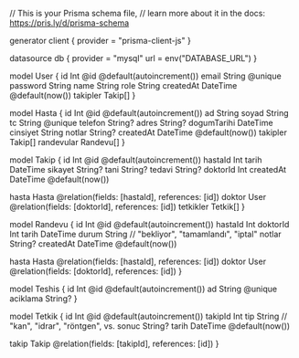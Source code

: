 // This is your Prisma schema file,
// learn more about it in the docs: https://pris.ly/d/prisma-schema

generator client {
  provider = "prisma-client-js"
}

datasource db {
  provider = "mysql"
  url      = env("DATABASE_URL")
}

model User {
  id        Int      @id @default(autoincrement())
  email     String   @unique
  password  String
  name      String
  role      String
  createdAt DateTime @default(now())
  takipler  Takip[]
}

model Hasta {
  id           Int       @id @default(autoincrement())
  ad           String
  soyad        String
  tc           String    @unique
  telefon      String?
  adres        String?
  dogumTarihi  DateTime
  cinsiyet     String
  notlar       String?
  createdAt    DateTime  @default(now())
  takipler     Takip[]
  randevular   Randevu[]
}

model Takip {
  id         Int      @id @default(autoincrement())
  hastaId    Int
  tarih      DateTime
  sikayet    String?
  tani       String?
  tedavi     String?
  doktorId   Int
  createdAt  DateTime @default(now())

  hasta      Hasta    @relation(fields: [hastaId], references: [id])
  doktor     User     @relation(fields: [doktorId], references: [id])
  tetkikler  Tetkik[]
}

model Randevu {
  id         Int      @id @default(autoincrement())
  hastaId    Int
  doktorId   Int
  tarih      DateTime
  durum      String   // "bekliyor", "tamamlandı", "iptal"
  notlar     String?
  createdAt  DateTime @default(now())

  hasta      Hasta    @relation(fields: [hastaId], references: [id])
  doktor     User     @relation(fields: [doktorId], references: [id])
}

model Teshis {
  id        Int     @id @default(autoincrement())
  ad        String  @unique
  aciklama  String?
}

model Tetkik {
  id        Int      @id @default(autoincrement())
  takipId   Int
  tip       String   // "kan", "idrar", "röntgen", vs.
  sonuc     String?
  tarih     DateTime @default(now())
  
  takip     Takip    @relation(fields: [takipId], references: [id])
} 